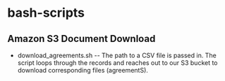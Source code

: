 bash-scripts
============

Amazon S3 Document Download
------------
- download_agreements.sh -- The path to a CSV file is passed in. The script loops through the records and reaches out to our S3 bucket to download corresponding files (agreementS).

